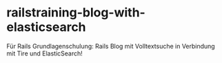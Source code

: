 railstraining-blog-with-elasticsearch
=====================================

Für Rails Grundlagenschulung: Rails Blog mit Volltextsuche in Verbindung mit Tire und ElasticSearch!
  